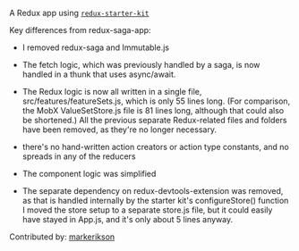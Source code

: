 
A Redux app using <a href="https://github.com/reduxjs/redux-starter-kit">`redux-starter-kit`</a>

Key differences from redux-saga-app:

- I removed redux-saga and Immutable.js

- The fetch logic, which was previously handled by a saga, is now handled in a thunk that uses async/await.

- The Redux logic is now all written in a single file, src/features/featureSets.js, which is only 55 lines long.  (For comparison, the MobX ValueSetStore.js file is 81 lines long, although that could also be shortened.) All the previous separate Redux-related files and folders have been removed, as they're no longer necessary.

- there's no hand-written action creators or action type constants, and no spreads in any of the reducers

- The component logic was simplified

- The separate dependency on redux-devtools-extension was removed, as that is handled internally by the starter kit's configureStore() function
    I moved the store setup to a separate store.js file, but it could easily have stayed in App.js, and it's only about 5 lines anyway.

Contributed by: <a href="https://github.com/markerikson">markerikson</a>


